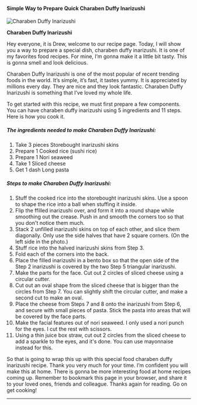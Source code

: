             

#### Simple Way to Prepare Quick Charaben Duffy Inarizushi

![Charaben Duffy Inarizushi](https://img-global.cpcdn.com/recipes/6612206847262720/751x532cq70/charaben-duffy-inarizushi-recipe-main-photo.jpg)

**Charaben Duffy Inarizushi**

Hey everyone, it is Drew, welcome to our recipe page. Today, I will show you a way to prepare a special dish, charaben duffy inarizushi. It is one of my favorites food recipes. For mine, I’m gonna make it a little bit tasty. This is gonna smell and look delicious.

Charaben Duffy Inarizushi is one of the most popular of recent trending foods in the world. It’s simple, it’s fast, it tastes yummy. It is appreciated by millions every day. They are nice and they look fantastic. Charaben Duffy Inarizushi is something that I’ve loved my whole life.

To get started with this recipe, we must first prepare a few components. You can have charaben duffy inarizushi using 5 ingredients and 11 steps. Here is how you cook it.

##### The ingredients needed to make Charaben Duffy Inarizushi:

1.  Take 3 pieces Storebought inarizushi skins
2.  Prepare 1 Cooked rice (sushi rice)
3.  Prepare 1 Nori seaweed
4.  Take 1 Sliced cheese
5.  Get 1 dash Long pasta

##### Steps to make Charaben Duffy Inarizushi:

1.  Stuff the cooked rice into the storebought inarizushi skins. Use a spoon to shape the rice into a ball when stuffing it inside.
2.  Flip the ffilled inarizushi over, and form it into a round shape while smoothing out the crease. Push in and smooth the corners too so that you don't notice them much.
3.  Stack 2 unfilled inarizushi skins on top of each other, and slice them diagonally. Only use the side halves that have 2 square corners. (On the left side in the photo.)
4.  Stuff rice into the halved inarizushi skins from Step 3.
5.  Fold each of the corners into the back.
6.  Place the filled inarizushi in a bento box so that the open side of the Step 2 inarizushi is covered by the two Step 5 triangular inarizushi.
7.  Make the parts for the face. Cut out 2 circles of sliced cheese using a circular cutter.
8.  Cut out an oval shape from the sliced cheese that is bigger than the circles from Step 7. You can slightly shift the circular cutter, and make a second cut to make an oval.
9.  Place the cheese from Steps 7 and 8 onto the inarizushi from Step 6, and secure with small pieces of pasta. Stick the pasta into areas that will be covered by the face parts.
10.  Make the facial features out of nori seaweed. I only used a nori punch for the eyes. I cut the rest with scissors.
11.  Using a thin juice box straw, cut out 2 circles from the sliced cheese to add a sparkle to the eyes, and it's done. You can use mayonnaise instead for this.

So that is going to wrap this up with this special food charaben duffy inarizushi recipe. Thank you very much for your time. I’m confident you will make this at home. There is gonna be more interesting food at home recipes coming up. Remember to bookmark this page in your browser, and share it to your loved ones, friends and colleague. Thanks again for reading. Go on get cooking!

* * *